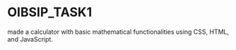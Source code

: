 # OIBSIP_TASK1
 made a calculator with basic mathematical functionalities using CSS, HTML, and JavaScript.
